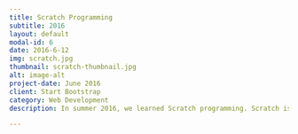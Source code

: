 ```yaml
---
title: Scratch Programming
subtitle: 2016
layout: default
modal-id: 6
date: 2016-6-12
img: scratch.jpg
thumbnail: scratch-thumbnail.jpg
alt: image-alt
project-date: June 2016
client: Start Bootstrap
category: Web Development
description: In summer 2016, we learned Scratch programming. Scratch is a block-based coding site that is easy to learn, fun to use, and fairly powerful. Below are some of the programs developed by club members. Click the link to run the program. <br><a href="https://scratch.mit.edu/projects/118390165">Simple Drawing</a><br><a href="https://scratch.mit.edu/projects/118263308">More Drawing</a><br><a href="https://scratch.mit.edu/projects/114700603">Simple Playable Nyan Cat Game</a>

---
```

